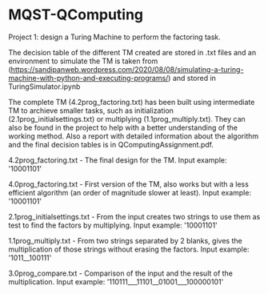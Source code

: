 # MQST-QComputing

Project 1: design a Turing Machine to perform the factoring task.

The decision table of the different TM created are stored in .txt files and an environment to simulate the TM is taken from (https://sandipanweb.wordpress.com/2020/08/08/simulating-a-turing-machine-with-python-and-executing-programs/) and stored in TuringSimulator.ipynb

The complete TM (4.2prog_factoring.txt) has been built using intermediate TM to archieve smaller tasks, such as initialization (2.1prog_initialsettings.txt) or multiplying (1.1prog_multiply.txt). They can also be found in the project to help with a better understanding of the working method. Also a report with detailed information about the algorithm and the final decision tables is in QComputingAssignment.pdf. 

4.2prog_factoring.txt - The final design for the TM. Input example: '10001101'

4.0prog_factoring.txt - First version of the TM, also works but with a less efficient algorithm (an order of magnitude slower at least). Input example: '10001101'

2.1prog_initialsettings.txt - From the input creates two strings to use them as test to find the factors by multiplying. Input example: '10001101'

1.1prog_multiply.txt - From two strings separated by 2 blanks, gives the multiplication of those strings without erasing the factors. Input example: '1011__100111'

3.0prog_compare.txt - Comparison of the input and the result of the multiplication. Input example: '110111___11101__01001___100000101'
